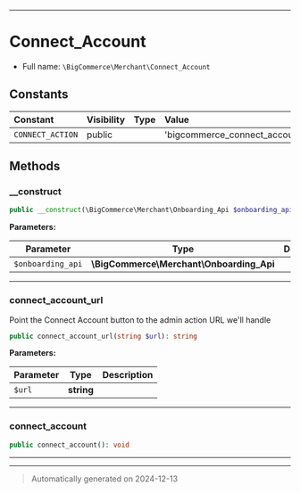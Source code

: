 ***

# Connect_Account





* Full name: `\BigCommerce\Merchant\Connect_Account`


## Constants

| Constant | Visibility | Type | Value |
|:---------|:-----------|:-----|:------|
|`CONNECT_ACTION`|public| |&#039;bigcommerce_connect_account&#039;|


## Methods


### __construct



```php
public __construct(\BigCommerce\Merchant\Onboarding_Api $onboarding_api): mixed
```








**Parameters:**

| Parameter | Type | Description |
|-----------|------|-------------|
| `$onboarding_api` | **\BigCommerce\Merchant\Onboarding_Api** |  |





***

### connect_account_url

Point the Connect Account button to the admin action URL we'll handle

```php
public connect_account_url(string $url): string
```








**Parameters:**

| Parameter | Type | Description |
|-----------|------|-------------|
| `$url` | **string** |  |





***

### connect_account



```php
public connect_account(): void
```












***


***
> Automatically generated on 2024-12-13
